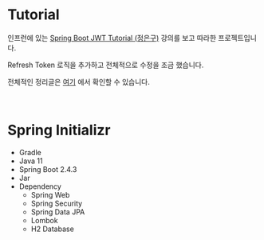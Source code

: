 # Tutorial 

인프런에 있는 [Spring Boot JWT Tutorial (정은구)](https://www.inflearn.com/course/%EC%8A%A4%ED%94%84%EB%A7%81%EB%B6%80%ED%8A%B8-jwt#) 강의를 보고 따라한 프로젝트입니다.

Refresh Token 로직을 추가하고 전체적으로 수정을 조금 했습니다.

전체적인 정리글은 [여기](https://github.com/ParkJiwoon/practice-codes/tree/master/spring-security-jwt) 에서 확인할 수 있습니다.

<br>

# Spring Initializr

- Gradle
- Java 11
- Spring Boot 2.4.3
- Jar
- Dependency
  - Spring Web
  - Spring Security
  - Spring Data JPA
  - Lombok
  - H2 Database
